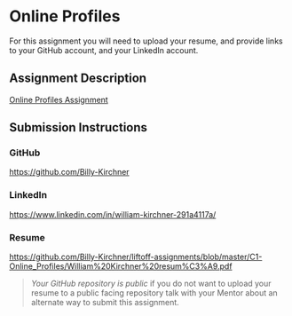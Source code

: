 # Online Profiles
For this assignment you will need to upload your resume, and provide links to your GitHub account, and your LinkedIn account.

## Assignment Description
[Online Profiles Assignment](https://education.launchcode.org/liftoff/assignments/online-profiles/)

## Submission Instructions
 
### GitHub
https://github.com/Billy-Kirchner
 
### LinkedIn
https://www.linkedin.com/in/william-kirchner-291a4117a/

### Resume
https://github.com/Billy-Kirchner/liftoff-assignments/blob/master/C1-Online_Profiles/William%20Kirchner%20resum%C3%A9.pdf

> *Your GitHub repository is public* if you do not want to upload your resume to a public facing repository talk with your Mentor about an alternate way to submit this assignment.
